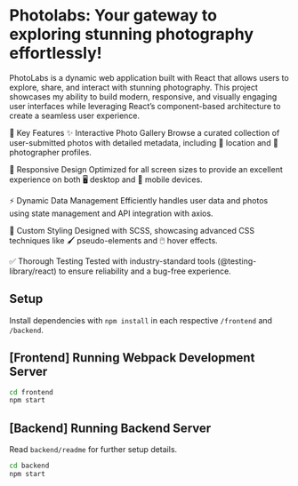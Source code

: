 # Photolabs: Your gateway to exploring stunning photography effortlessly!

PhotoLabs is a dynamic web application built with React that allows users to explore, share, and interact with stunning photography. This project showcases my ability to build modern, responsive, and visually engaging user interfaces while leveraging React’s component-based architecture to create a seamless user experience.

🌟 Key Features
✨ Interactive Photo Gallery
Browse a curated collection of user-submitted photos with detailed metadata, including 📍 location and 👤 photographer profiles.

📱 Responsive Design
Optimized for all screen sizes to provide an excellent experience on both 🖥️ desktop and 📲 mobile devices.

⚡ Dynamic Data Management
Efficiently handles user data and photos using state management and API integration with axios.

🎨 Custom Styling
Designed with SCSS, showcasing advanced CSS techniques like 🖌️ pseudo-elements and 🖱️ hover effects.

✅ Thorough Testing
Tested with industry-standard tools (@testing-library/react) to ensure reliability and a bug-free experience.

## Setup

Install dependencies with `npm install` in each respective `/frontend` and `/backend`.

## [Frontend] Running Webpack Development Server

```sh
cd frontend
npm start
```

## [Backend] Running Backend Server

Read `backend/readme` for further setup details.

```sh
cd backend
npm start
```
